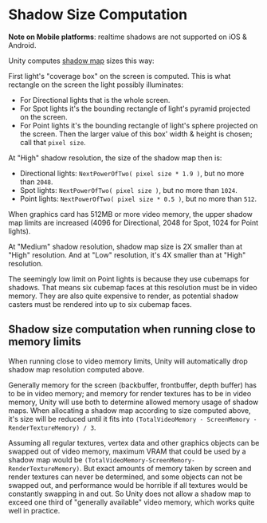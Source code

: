 Shadow Size Computation
=======================


__Note on Mobile platforms__: realtime shadows are not supported on iOS & Android.


Unity computes [shadow map](shadows.html) sizes this way:

First light's "coverage box" on the screen is computed. This is what rectangle on the screen the light possibly illuminates:
* For Directional lights that is the whole screen.
* For Spot lights it's the bounding rectangle of light's pyramid projected on the screen.
* For Point lights it's the bounding rectangle of light's sphere projected on the screen.
Then the larger value of this box' width & height is chosen; call that `pixel size`.

At "High" shadow resolution, the size of the shadow map then is:
* Directional lights: `NextPowerOfTwo( pixel size * 1.9 )`, but no more than `2048`.
* Spot lights: `NextPowerOfTwo( pixel size )`, but no more than `1024`.
* Point lights: `NextPowerOfTwo( pixel size * 0.5 )`, but no more than `512`.

When graphics card has 512MB or more video memory, the upper shadow map limits are increased (4096 for Directional, 2048 for Spot, 1024 for Point lights).

At "Medium" shadow resolution, shadow map size is 2X smaller than at "High" resolution. And at "Low" resolution, it's 4X smaller than at "High" resolution.

The seemingly low limit on Point lights is because they use cubemaps for shadows. That means six cubemap faces at this resolution must be in video memory. They are also quite expensive to render, as potential shadow casters must be rendered into up to six cubemap faces. 


Shadow size computation when running close to memory limits
-----------------------------------------------------------


When running close to video memory limits, Unity will automatically drop shadow map resolution computed above.

Generally memory for the screen (backbuffer, frontbuffer, depth buffer) has to be in video memory; and memory for render textures has to be in video memory, Unity will use both to determine allowed memory usage of shadow maps. When allocating a shadow map according to size computed above, it's size will be reduced until it fits into `(TotalVideoMemory - ScreenMemory - RenderTextureMemory) / 3`.

Assuming all regular textures, vertex data and other graphics objects can be swapped out of video memory, maximum VRAM that could be used by a shadow map would be `(TotalVideoMemory-ScreenMemory-RenderTextureMemory)`. But exact amounts of memory taken by screen and render textures can never be determined, and some objects can not be swapped out, and performance would be horrible if all textures would be constantly swapping in and out. So Unity does not allow a shadow map to exceed one third of "generally available" video memory, which works quite well in practice.


